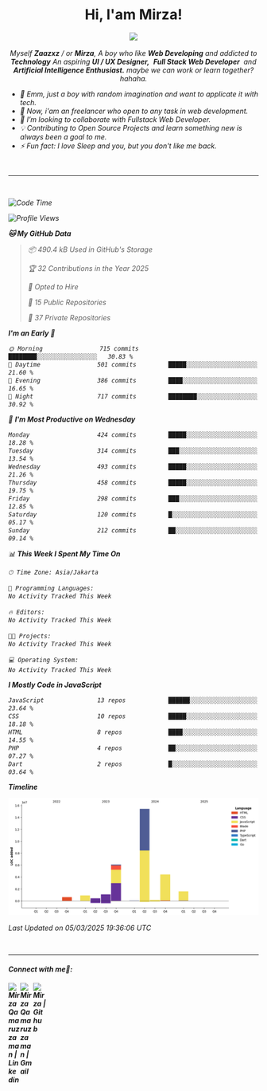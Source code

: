 <h1 align="center">Hi, I'am Mirza!</h1>
<p align="center">
  <a href="https://github.com/Ratheshan03/readme-typing-svg"><img src="https://readme-typing-svg.herokuapp.com?lines=UI+/+UX+Designer;Full+Stack+Web+Developer;IT+Enthusiast;Artificial+Intelligence+Addicted;&center=true&width=500&height=50"></a>
</p>

<p align="center">
  <em>
    Myself <b>Zaazxz</b> / or <b>Mirza</b>, A boy who like <b>Web Developing</b> and addicted to <b>Technology</b>
    An aspiring <b>UI / UX Designer,</b>&nbsp; <b>Full Stack Web Developer</b>&nbsp; and <b> Artificial Intelligence Enthusiast.</b> maybe we can work or learn together? hahaha.
  <br>
</p>

- 🧞 Emm, just a boy with random imagination and want to applicate it with tech.
- 🔭 Now, i'am an freelancer who open to any task in web development.
- 👯 I’m looking to collaborate with Fullstack Web Developer.
- 💡 Contributing to Open Source Projects and learn something new is always been a goal to me.
- ⚡ Fun fact: I love Sleep and you, but you don't like me back.
<br>

---

<br>

<!--START_SECTION:waka-->
![Code Time](http://img.shields.io/badge/Code%20Time-760%20hrs%206%20mins-blue)

![Profile Views](http://img.shields.io/badge/Profile%20Views-0-blue)

**🐱 My GitHub Data** 

> 📦 490.4 kB Used in GitHub's Storage 
 > 
> 🏆 32 Contributions in the Year 2025
 > 
> 💼 Opted to Hire
 > 
> 📜 15 Public Repositories 
 > 
> 🔑 37 Private Repositories 
 > 
**I'm an Early 🐤** 

```text
🌞 Morning                715 commits         ████████░░░░░░░░░░░░░░░░░   30.83 % 
🌆 Daytime                501 commits         █████░░░░░░░░░░░░░░░░░░░░   21.60 % 
🌃 Evening                386 commits         ████░░░░░░░░░░░░░░░░░░░░░   16.65 % 
🌙 Night                  717 commits         ████████░░░░░░░░░░░░░░░░░   30.92 % 
```
📅 **I'm Most Productive on Wednesday** 

```text
Monday                   424 commits         █████░░░░░░░░░░░░░░░░░░░░   18.28 % 
Tuesday                  314 commits         ███░░░░░░░░░░░░░░░░░░░░░░   13.54 % 
Wednesday                493 commits         █████░░░░░░░░░░░░░░░░░░░░   21.26 % 
Thursday                 458 commits         █████░░░░░░░░░░░░░░░░░░░░   19.75 % 
Friday                   298 commits         ███░░░░░░░░░░░░░░░░░░░░░░   12.85 % 
Saturday                 120 commits         █░░░░░░░░░░░░░░░░░░░░░░░░   05.17 % 
Sunday                   212 commits         ██░░░░░░░░░░░░░░░░░░░░░░░   09.14 % 
```


📊 **This Week I Spent My Time On** 

```text
🕑︎ Time Zone: Asia/Jakarta

💬 Programming Languages: 
No Activity Tracked This Week

🔥 Editors: 
No Activity Tracked This Week

🐱‍💻 Projects: 
No Activity Tracked This Week

💻 Operating System: 
No Activity Tracked This Week
```

**I Mostly Code in JavaScript** 

```text
JavaScript               13 repos            ██████░░░░░░░░░░░░░░░░░░░   23.64 % 
CSS                      10 repos            █████░░░░░░░░░░░░░░░░░░░░   18.18 % 
HTML                     8 repos             ████░░░░░░░░░░░░░░░░░░░░░   14.55 % 
PHP                      4 repos             ██░░░░░░░░░░░░░░░░░░░░░░░   07.27 % 
Dart                     2 repos             █░░░░░░░░░░░░░░░░░░░░░░░░   03.64 % 
```



**Timeline**

![Lines of Code chart](https://raw.githubusercontent.com/zaazxz/zaazxz/main/assets/bar_graph.png)


 Last Updated on 05/03/2025 19:36:06 UTC
<!--END_SECTION:waka-->

<br>

---

<h4> Connect with me🤝: <h4>
  </hr>
  <a href="https://www.linkedin.com/in/mirzaqamaruzzaman18/">
   <img align="left" alt=" Mirza Qamaruzzaman | Linkedin" width="24px" src="https://www.vectorlogo.zone/logos/linkedin/linkedin-icon.svg" />
  </a>
  <a href="mailto:mirzaqamaruzzaman18@gmail.com">
    <img align="left" alt=" Mirza Qamaruzzaman | Gmail" width="26px" src="https://www.vectorlogo.zone/logos/gmail/gmail-icon.svg" />
  </a>
   <a href="https://github.com/zaazxz">
    <img align="left" alt=" Mirza | Github" width="26px" src="https://www.vectorlogo.zone/logos/github/github-tile.svg" />
  </a>
  <br>
